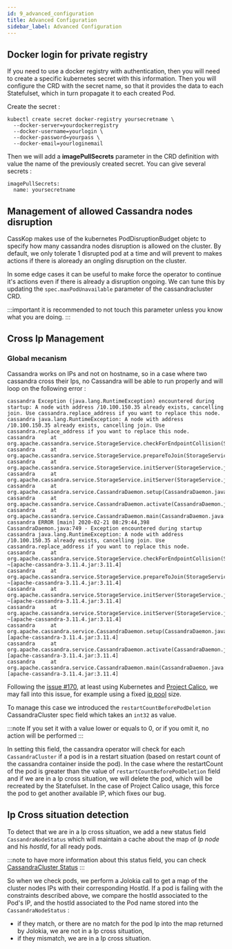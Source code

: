 ```yaml
---
id: 9_advanced_configuration
title: Advanced Configuration
sidebar_label: Advanced Configuration
---
```


## Docker login for private registry

If you need to use a docker registry with authentication, then you will need to create a specific kubernetes secret with
this information.
Then you will configure the CRD with the secret name, so that it provides the data to each Statefulset, which in
turn propagate it to each created Pod.

Create the secret :

```
kubectl create secret docker-registry yoursecretname \
  --docker-server=yourdockerregistry
  --docker-username=yourlogin \
  --docker-password=yourpass \
  --docker-email=yourloginemail
```

Then we will add a **imagePullSecrets** parameter in the CRD definition with value the name of the 
previously created secret. You can give several secrets :

```
imagePullSecrets:
  name: yoursecretname
```


## Management of allowed Cassandra nodes disruption

CassKop makes use of the kubernetes PodDisruptionBudget objetc to specify how many cassandra nodes disruption is
allowed on the cluster. By default, we only tolerate 1 disrupted pod at a time and will prevent to makes actions if
there is aloready an ongling disruption on the cluster.

In some edge cases it can be useful to make force the operator to continue it's actions even if there is already a
disruption ongoing. We can tune this by updating the `spec.maxPodUnavailable` parameter of the cassandracluster CRD.

:::important
it is recommended to not touch this parameter unless you know what you are doing.
:::

## Cross Ip Management

### Global mecanism

Cassandra works on IPs and not on hostname, so in a case where two cassandra cross their Ips, no Cassandra will be able to run properly and will loop on the following error :

```log
cassandra Exception (java.lang.RuntimeException) encountered during startup: A node with address /10.100.150.35 already exists, cancelling join. Use cassandra.replace_address if you want to replace this node.
cassandra java.lang.RuntimeException: A node with address /10.100.150.35 already exists, cancelling join. Use cassandra.replace_address if you want to replace this node.
cassandra     at org.apache.cassandra.service.StorageService.checkForEndpointCollision(StorageService.java:577)
cassandra     at org.apache.cassandra.service.StorageService.prepareToJoin(StorageService.java:823)
cassandra     at org.apache.cassandra.service.StorageService.initServer(StorageService.java:683)
cassandra     at org.apache.cassandra.service.StorageService.initServer(StorageService.java:632)
cassandra     at org.apache.cassandra.service.CassandraDaemon.setup(CassandraDaemon.java:388)
cassandra     at org.apache.cassandra.service.CassandraDaemon.activate(CassandraDaemon.java:620)
cassandra     at org.apache.cassandra.service.CassandraDaemon.main(CassandraDaemon.java:732)
cassandra ERROR [main] 2020-02-21 08:29:44,398 CassandraDaemon.java:749 - Exception encountered during startup
cassandra java.lang.RuntimeException: A node with address /10.100.150.35 already exists, cancelling join. Use cassandra.replace_address if you want to replace this node.
cassandra     at org.apache.cassandra.service.StorageService.checkForEndpointCollision(StorageService.java:577) ~[apache-cassandra-3.11.4.jar:3.11.4]
cassandra     at org.apache.cassandra.service.StorageService.prepareToJoin(StorageService.java:823) ~[apache-cassandra-3.11.4.jar:3.11.4]
cassandra     at org.apache.cassandra.service.StorageService.initServer(StorageService.java:683) ~[apache-cassandra-3.11.4.jar:3.11.4]
cassandra     at org.apache.cassandra.service.StorageService.initServer(StorageService.java:632) ~[apache-cassandra-3.11.4.jar:3.11.4]
cassandra     at org.apache.cassandra.service.CassandraDaemon.setup(CassandraDaemon.java:388) [apache-cassandra-3.11.4.jar:3.11.4]
cassandra     at org.apache.cassandra.service.CassandraDaemon.activate(CassandraDaemon.java:620) [apache-cassandra-3.11.4.jar:3.11.4]
cassandra     at org.apache.cassandra.service.CassandraDaemon.main(CassandraDaemon.java:732) [apache-cassandra-3.11.4.jar:3.11.4]
```

Following the [issue #170](https://github.com/Orange-OpenSource/casskop/issues/170), at least using Kubernetes and [Project Calico](https://docs.projectcalico.org/v3.9/getting-started/kubernetes/), we may fall into this issue, 
for example using a fixed [ip pool](https://docs.projectcalico.org/v3.9/reference/resources/ippool) size.

To manage this case we introduced the `restartCountBeforePodDeletion` CassandraCluster spec field which takes an `int32` as value.

:::note
If you set it with a value lower or equals to 0, or if you omit it, no action will be performed
:::

In setting this field, the cassandra operator will check for each `CassandraCluster` if a pod is in a restart situation (based on restart count of the cassandra container inside the pod).
In the case where the restartCount of the pod is greater than the value of `restartCountBeforePodDeletion` field and if we are in a Ip cross situation, we will delete the pod, which will be recreated by the Statefulset. 
In the case of Project Calico usage, this force the pod to get another available IP, which fixes our bug. 

## Ip Cross situation detection

To detect that we are in a Ip cross situation, we add a new status field `CassandraNodeStatus` which will maintain a cache about the map of *Ip node* and his *hostId*, 
for all ready pods.

:::note
to have more information about this status field, you can check [CassandraCluster Status](#cassandracluster-status)
:::

So when we check pods, we perform a Jolokia call to get a map of the cluster nodes IPs with their corresponding HostId.
If a pod is failing with the constraints described above, we compare the hostId associated to the Pod's IP, and the hostId
associated to the Pod name stored into the `CassandraNodeStatus` : 

- if they match, or there are no match for the pod Ip into the map returned by Jolokia, we are not in a Ip cross situation,
- if they mismatch, we are in a Ip cross situation.